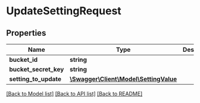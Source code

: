 # UpdateSettingRequest

## Properties
Name | Type | Description | Notes
------------ | ------------- | ------------- | -------------
**bucket_id** | **string** |  | [optional] 
**bucket_secret_key** | **string** |  | [optional] 
**setting_to_update** | [**\Swagger\Client\Model\SettingValue**](SettingValue.md) |  | [optional] 

[[Back to Model list]](../README.md#documentation-for-models) [[Back to API list]](../README.md#documentation-for-api-endpoints) [[Back to README]](../README.md)


